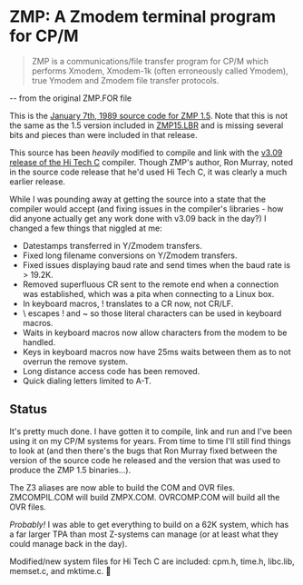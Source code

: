 # ZMP: A Zmodem terminal program for CP/M

> ZMP is a communications/file transfer program for CP/M which performs
> Xmodem, Xmodem-1k (often erroneously called Ymodem), true Ymodem and
> Zmodem file transfer protocols.

-- from the original ZMP.FOR file

This is the
[January 7th, 1989 source code for ZMP 1.5](http://www.classiccmp.org/cpmarchives/cpm/Software/WalnutCD/cpm/modems/zmodem/zmp-src.lbr).
Note that this is not the same as the 1.5 version included in
[ZMP15.LBR](http://www.classiccmp.org/cpmarchives/cpm/Software/WalnutCD/cpm/modems/zmodem/zmp15.lbr)
and is missing several bits and pieces than were included in that release.

This source has been *heavily* modified to compile and link with the
[v3.09 release of the Hi Tech C](http://www.classiccmp.org/cpmarchives/cpm/Software/WalnutCD/cpm/hitech-c/)
compiler. Though ZMP's author, Ron Murray, noted in the source code release
that he'd used Hi Tech C, it was clearly a much earlier release.

While I was pounding away at getting the source into a state that the
compiler would accept (and fixing issues in the compiler's libraries - how
did anyone actually get any work done with v3.09 back in the day?) I changed
a few things that niggled at me:

* Datestamps transferred in Y/Zmodem transfers.
* Fixed long filename conversions on Y/Zmodem transfers.
* Fixed issues displaying baud rate and send times when the baud rate
  is > 19.2K.
* Removed superfluous CR sent to the remote end when a connection was
  established, which was a pita when connecting to a Linux box.
* In keyboard macros, ! translates to a CR now, not CR/LF.
* \ escapes ! and ~ so those literal characters can be used in
  keyboard macros.
* Waits in keyboard macros now allow characters from the modem to
  be handled.
* Keys in keyboard macros now have 25ms waits between them as to
  not overrun the remove system.
* Long distance access code has been removed.
* Quick dialing letters limited to A-T.

## Status

It's pretty much done. I have gotten it to compile, link and run and
I've been using it on my CP/M systems for years. From time to time I'll
still find things to look at (and then there's the bugs that Ron Murray
fixed between the version of the source code he released and the version
that was used to produce the ZMP 1.5 binaries...).


The Z3 aliases are now able to build the COM and OVR files. ZMCOMPIL.COM
will build ZMPX.COM. OVRCOMP.COM will build all the OVR files.

*Probably!* I was able to get everything to build on a 62K system, which
has a far larger TPA than most Z-systems can manage (or at least what
they could manage back in the day).

Modified/new system files for Hi Tech C are included: cpm.h, time.h,
libc.lib, memset.c, and mktime.c.

